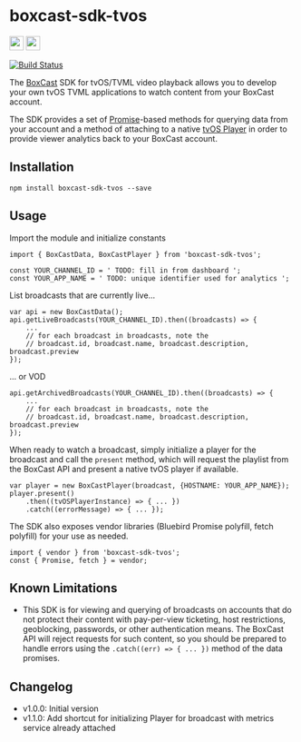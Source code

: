 # boxcast-sdk-tvos
<a href="https://www.boxcast.com" target="_blank"><img src="https://www.boxcast.com/hs-fs/hub/484866/file-2483746126-png/Logos/NewBoxCastLogo.png?t=1494524438771" height="25"></a>&nbsp;<a href="https://developer.apple.com/go/?id=apple-tv-markup-language-reference" target="_blank"><img src="https://developer.apple.com/library/content/Resources/1260/Images/apple_developer_header_2x.png" height="25"></a>

[![Build Status](https://travis-ci.org/boxcast/boxcast-sdk-tvos.svg?branch=master)](https://travis-ci.org/boxcast/boxcast-sdk-tvos)

The [BoxCast](https://www.boxcast.com) SDK for tvOS/TVML video playback allows you to develop your own tvOS TVML applications to watch content from your BoxCast account.

The SDK provides a set of [Promise](https://developer.mozilla.org/en-US/docs/Web/JavaScript/Reference/Global_Objects/Promise)-based methods for querying data from your account and a method of attaching to a native [tvOS Player](https://developer.apple.com/reference/tvmljs/player) in order to provide viewer analytics back to your BoxCast account.

## Installation

```
npm install boxcast-sdk-tvos --save
```

## Usage

Import the module and initialize constants
```
import { BoxCastData, BoxCastPlayer } from 'boxcast-sdk-tvos';

const YOUR_CHANNEL_ID = ' TODO: fill in from dashboard ';
const YOUR_APP_NAME = ' TODO: unique identifier used for analytics ';
```

List broadcasts that are currently live...
```
var api = new BoxCastData();
api.getLiveBroadcasts(YOUR_CHANNEL_ID).then((broadcasts) => {
    ... 
    // for each broadcast in broadcasts, note the
    // broadcast.id, broadcast.name, broadcast.description, broadcast.preview
});
```

... or VOD
```
api.getArchivedBroadcasts(YOUR_CHANNEL_ID).then((broadcasts) => {
    ...
    // for each broadcast in broadcasts, note the
    // broadcast.id, broadcast.name, broadcast.description, broadcast.preview
});
```

When ready to watch a broadcast, simply initialize a player for the broadcast and call the `present`
method, which will request the playlist from the BoxCast API and present a native tvOS player if available.
```
var player = new BoxCastPlayer(broadcast, {HOSTNAME: YOUR_APP_NAME});
player.present()
    .then((tvOSPlayerInstance) => { ... })
    .catch((errorMessage) => { ... });
```

The SDK also exposes vendor libraries (Bluebird Promise polyfill, fetch polyfill) for your use as needed.
```
import { vendor } from 'boxcast-sdk-tvos';
const { Promise, fetch } = vendor;
```

## Known Limitations

* This SDK is for viewing and querying of broadcasts on accounts that do not protect their content with pay-per-view ticketing, host restrictions, geoblocking, passwords, or other authentication means.  The BoxCast API will reject requests for such content, so you should be prepared to handle errors using the `.catch((err) => { ... })` method of the data promises.

## Changelog

* v1.0.0: Initial version
* v1.1.0: Add shortcut for initializing Player for broadcast with metrics service already attached
